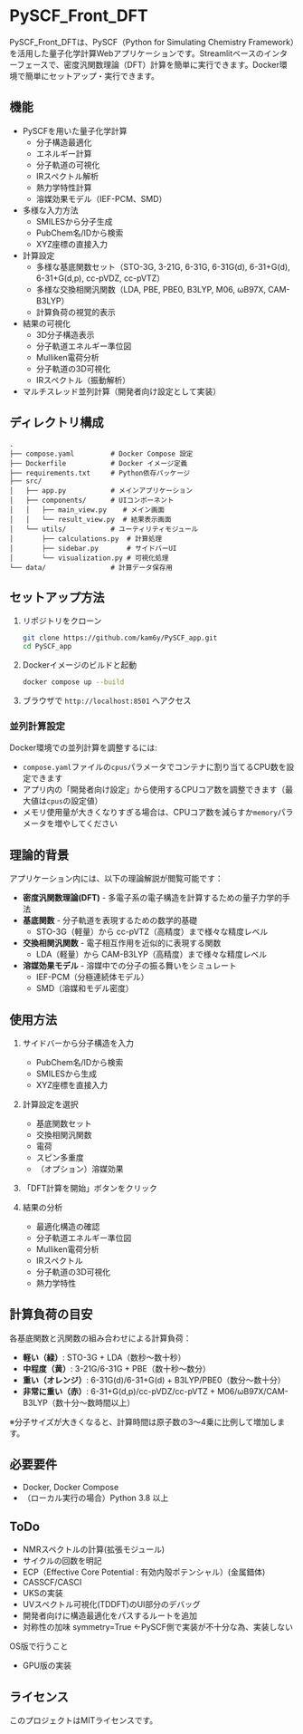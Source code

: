# PySCF_Front_DFT

PySCF_Front_DFTは、PySCF（Python for Simulating Chemistry Framework）を活用した量子化学計算Webアプリケーションです。Streamlitベースのインターフェースで、密度汎関数理論（DFT）計算を簡単に実行できます。Docker環境で簡単にセットアップ・実行できます。

## 機能

- PySCFを用いた量子化学計算
  - 分子構造最適化
  - エネルギー計算
  - 分子軌道の可視化
  - IRスペクトル解析
  - 熱力学特性計算
  - 溶媒効果モデル（IEF-PCM、SMD）
- 多様な入力方法
  - SMILESから分子生成
  - PubChem名/IDから検索
  - XYZ座標の直接入力
- 計算設定
  - 多様な基底関数セット（STO-3G, 3-21G, 6-31G, 6-31G(d), 6-31+G(d), 6-31+G(d,p), cc-pVDZ, cc-pVTZ）
  - 多様な交換相関汎関数（LDA, PBE, PBE0, B3LYP, M06, ωB97X, CAM-B3LYP）
  - 計算負荷の視覚的表示
- 結果の可視化
  - 3D分子構造表示
  - 分子軌道エネルギー準位図
  - Mulliken電荷分析
  - 分子軌道の3D可視化
  - IRスペクトル（振動解析）
- マルチスレッド並列計算（開発者向け設定として実装）

## ディレクトリ構成

```
.
├── compose.yaml         # Docker Compose 設定
├── Dockerfile           # Docker イメージ定義
├── requirements.txt     # Python依存パッケージ
├── src/
│   ├── app.py           # メインアプリケーション
│   ├── components/      # UIコンポーネント
│   │   ├── main_view.py    # メイン画面
│   │   └── result_view.py  # 結果表示画面
│   └── utils/           # ユーティリティモジュール
│       ├── calculations.py  # 計算処理
│       ├── sidebar.py       # サイドバーUI
│       └── visualization.py # 可視化処理
└── data/                # 計算データ保存用
```

## セットアップ方法

1. リポジトリをクローン
   ```sh
   git clone https://github.com/kam6y/PySCF_app.git
   cd PySCF_app
   ```

2. Dockerイメージのビルドと起動
   ```sh
   docker compose up --build
   ```

3. ブラウザで `http://localhost:8501` へアクセス

### 並列計算設定

Docker環境での並列計算を調整するには:

- `compose.yaml`ファイルの`cpus`パラメータでコンテナに割り当てるCPU数を設定できます
- アプリ内の「開発者向け設定」から使用するCPUコア数を調整できます（最大値は`cpus`の設定値）
- メモリ使用量が大きくなりすぎる場合は、CPUコア数を減らすか`memory`パラメータを増やしてください

## 理論的背景

アプリケーション内には、以下の理論解説が閲覧可能です：

- **密度汎関数理論(DFT)** - 多電子系の電子構造を計算するための量子力学的手法
- **基底関数** - 分子軌道を表現するための数学的基礎
  - STO-3G（軽量）から cc-pVTZ（高精度）まで様々な精度レベル
- **交換相関汎関数** - 電子相互作用を近似的に表現する関数
  - LDA（軽量）から CAM-B3LYP（高精度）まで様々な精度レベル
- **溶媒効果モデル** - 溶媒中での分子の振る舞いをシミュレート
  - IEF-PCM（分極連続体モデル）
  - SMD（溶媒和モデル密度）

## 使用方法

1. サイドバーから分子構造を入力
   - PubChem名/IDから検索
   - SMILESから生成
   - XYZ座標を直接入力

2. 計算設定を選択
   - 基底関数セット
   - 交換相関汎関数
   - 電荷
   - スピン多重度
   - （オプション）溶媒効果

3. 「DFT計算を開始」ボタンをクリック

4. 結果の分析
   - 最適化構造の確認
   - 分子軌道エネルギー準位図
   - Mulliken電荷分析
   - IRスペクトル
   - 分子軌道の3D可視化
   - 熱力学特性

## 計算負荷の目安

各基底関数と汎関数の組み合わせによる計算負荷：

- **軽い（緑）**: STO-3G + LDA（数秒～数十秒）
- **中程度（黄）**: 3-21G/6-31G + PBE（数十秒～数分）
- **重い（オレンジ）**: 6-31G(d)/6-31+G(d) + B3LYP/PBE0（数分～数十分）
- **非常に重い（赤）**: 6-31+G(d,p)/cc-pVDZ/cc-pVTZ + M06/ωB97X/CAM-B3LYP（数十分～数時間以上）

※分子サイズが大きくなると、計算時間は原子数の3～4乗に比例して増加します。

## 必要要件

- Docker, Docker Compose
- （ローカル実行の場合）Python 3.8 以上

## ToDo

- NMRスペクトルの計算(拡張モジュール)
- サイクルの回数を明記
- ECP（Effective Core Potential : 有効内殻ポテンシャル）(金属錯体)
- CASSCF/CASCI
- UKSの実装
- UVスペクトル可視化(TDDFT)のUI部分のデバッグ
- 開発者向けに構造最適化をパスするルートを追加
- 対称性の加味 symmetry=True ←PySCF側で実装が不十分な為、実装しない

OS版で行うこと
- GPU版の実装

## ライセンス

このプロジェクトはMITライセンスです。